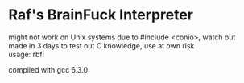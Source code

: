 # Raf's BrainFuck Interpreter
might not work on Unix systems due to #include \<conio>, watch out  
made in 3 days to test out C knowledge, use at own risk  
usage: rbfi <filename>  
  
compiled with gcc 6.3.0
